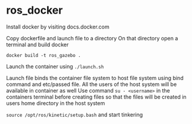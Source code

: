 # ros_docker
Install docker by visiting docs.docker.com


Copy dockerfile and launch file to a directory
On that directory open a terminal and build docker 

` docker build -t ros_gazebo . `

Launch the container using `./launch.sh`


Launch file binds the container file system to host 
file system using bind command and etc/passed file.
 All the users of the host system will be available
 in container as well
Use command `su - <username>` in the containers terminal 
before creating files so that the files will be created 
in users home directory in the host system


`source /opt/ros/kinetic/setup.bash`  and start tinkering



